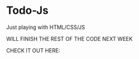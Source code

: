 # Todo-Js

Just playing with HTML/CSS/JS

WILL FINISH THE REST OF THE CODE NEXT WEEK

CHECK IT OUT HERE: 
